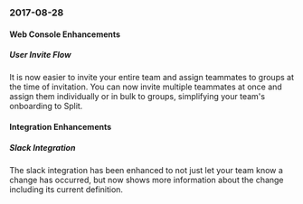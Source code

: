 ### 2017-08-28
#### Web Console Enhancements
##### User Invite Flow
It is now easier to invite your entire team and assign teammates to groups at the time of invitation. You can now invite multiple teammates at once and assign them individually or in bulk to groups, simplifying your team's onboarding to Split.
#### Integration Enhancements
##### Slack Integration
The slack integration has been enhanced to not just let your team know a change has occurred, but now shows more information about the change including its current definition.
